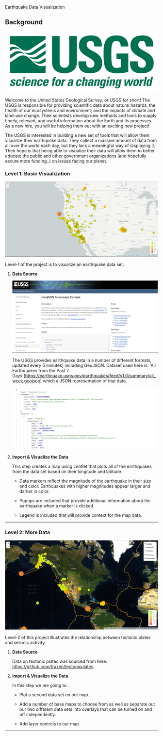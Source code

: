 Earthquake Data Visualization

## Background

![1-Logo](Images/1-Logo.png)

Welcome to the United States Geological Survey, or USGS for short! The USGS is responsible for providing scientific data about natural hazards, the health of our ecosystems and environment; and the impacts of climate and land-use change. Their scientists develop new methods and tools to supply timely, relevant, and useful information about the Earth and its processes. As a new hire, you will be helping them out with an exciting new project!

The USGS is interested in building a new set of tools that will allow them visualize their earthquake data. They collect a massive amount of data from all over the world each day, but they lack a meaningful way of displaying it. Their hope is that being able to visualize their data will allow them to better educate the public and other government organizations (and hopefully secure more funding..) on issues facing our planet.

### Level 1: Basic Visualization

![2-BasicMap](Images/2-BasicMap.png)

Level-1 of the project is to visualize an earthquake data set.

1. **Data Source**

   ![3-Data](Images/3-Data.png)

   The USGS provides earthquake data in a number of different formats, updated every 5 minutes] including GeoJSON. 
   Dataset used here is: 'All Earthquakes from the Past 7 Days'(https://earthquake.usgs.gov/earthquakes/feed/v1.0/summary/all_week.geojson) which a JSON representation of that data.

   ![4-JSON](Images/4-JSON.png)

2. **Import & Visualize the Data**

   This step creates a map using Leaflet that plots all of the earthquakes from the data set based on their longitude and latitude.

   * Data markers reflect the magnitude of the earthquake in their size and color. Earthquakes with higher magnitudes appear larger and darker in color.

   * Popups are included that provide additional information about the earthquake when a marker is clicked.

   * Legend is included that will provide context for the map data.

- - -

### Level 2: More Data 

![5-Advanced](Images/5-Advanced.png)

Level-2 of this project illustrates the relationship between tectonic plates and seismic activity.

1. **Data Source**
   
   Data on tectonic plates was sourced from here: <https://github.com/fraxen/tectonicplates>.
   
2. **Import & Visualize the Data**

   In this step we are going to..

      * Plot a second data set on our map.

      * Add a number of base maps to choose from as well as separate out our two different data sets into overlays that can be      turned on and off independently.

      * Add layer controls to our map.

- - -

